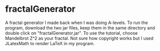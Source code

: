 # fractalGenerator
A fractal generator I made back when I was doing A-levels.
To run the program, download the two jar files, keep them in the same directory and double click on "fractalGenerator.jar". 
To use the tutorial, choose Mandelbrot Z^2 as your fractal.
Not sure how copyright works but I used JLatexMath to render LaTeX in my program.
